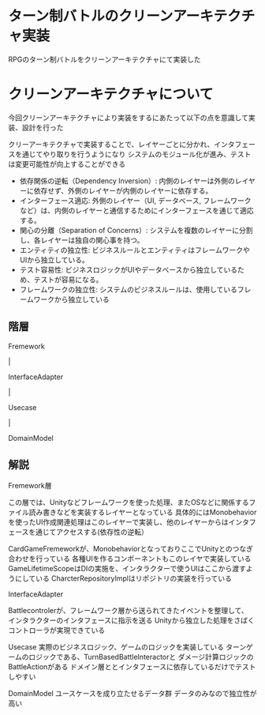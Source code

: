 # ターン制バトルのクリーンアーキテクチャ実装
RPGのターン制バトルをクリーンアーキテクチャにて実装した

#  クリーンアーキテクチャについて
今回クリーンアーキテクチャにより実装をするにあたって以下の点を意識して実装、設計を行った

クリーアーキテクチャで実装することで、レイヤーごとに分かれ、インタフェースを通じてやり取りを行うようになり
システムのモジュール化が進み、テストは変更可能性が向上することができる

- 依存関係の逆転（Dependency Inversion）: 内側のレイヤーは外側のレイヤーに依存せず、外側のレイヤーが内側のレイヤーに依存する。
- インターフェース適応: 外側のレイヤー（UI, データベース, フレームワークなど）は、内側のレイヤーと通信するためにインターフェースを通じて適応する。
- 関心の分離（Separation of Concerns）: システムを複数のレイヤーに分割し、各レイヤーは独自の関心事を持つ。
- エンティティの独立性: ビジネスルールとエンティティはフレームワークやUIから独立している。
- テスト容易性: ビジネスロジックがUIやデータベースから独立しているため、テストが容易になる。
- フレームワークの独立性: システムのビジネスルールは、使用しているフレームワークから独立している



## 階層
Fremework

&#124;

InterfaceAdapter

&#124;

Usecase

&#124;

DomainModel

## 解説
Fremework層

この層では、Unityなどフレームワークを使った処理、またOSなどに関係するファイル読み書きなどを実装するレイヤーとなっている
具体的にはMonobehaviorを使ったUI作成関連処理はこのレイヤーで実装し、他のレイヤーからはインタフェースを通じてアクセスする(依存性の逆転）

CardGameFremeworkが、MonobehaviorとなっておりここでUnityとのつなぎ合わせを行っている
各種UIを作るコンポーネントもこのレイヤで実装している
GameLifetimeScopeはDIの実施を、インタラクターで使うUIはここから渡すようにしている
CharcterRepositoryImplはリポジトリの実装を行っている


InterfaceAdapter

Battlecontrolerが、フレームワーク層から送られてきたイベントを整理して、
インタラクターのインタフェースに指示を送る
Unityから独立した処理をさばくコントローラが実現できている

Usecase
実際のビジネスロジック、ゲームのロジックを実装している
ターンゲームのロジックである、TurnBasedBattleInteractorと
ダメージ計算ロジックのBattleActionがある
ドメイン層ととインタフェースに依存しているだけでテストしやすい

DomainModel
ユースケースを成り立たせるデータ群
データのみなので独立性が高い
